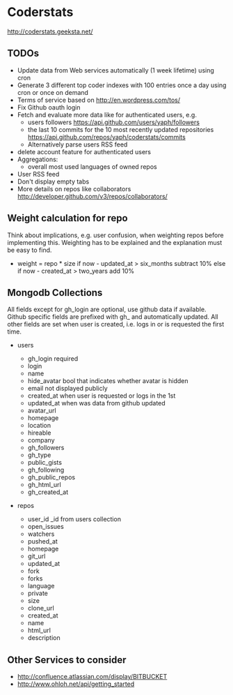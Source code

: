 # Coderstats

http://coderstats.geeksta.net/

## TODOs

* Update data from Web services automatically (1 week lifetime) using cron
* Generate 3 different top coder indexes with 100 entries once a day using cron or once on demand
* Terms of service based on http://en.wordpress.com/tos/
* Fix Github oauth login
* Fetch and evaluate more data like for authenticated users, e.g.
    * users followers https://api.github.com/users/yaph/followers
    * the last 10 commits for the 10 most recently updated repositories https://api.github.com/repos/yaph/coderstats/commits
    * Alternatively parse users RSS feed
* delete account feature for authenticated users
* Aggregations:
    * overall most used languages of owned repos
* User RSS feed
* Don't display empty tabs
* More details on repos like collaborators http://developer.github.com/v3/repos/collaborators/

## Weight calculation for repo

Think about implications, e.g. user confusion, when weighting repos before 
implementing this. Weighting has to be explained and the explanation must be easy
to find.

* weight = repo * size
  if now - updated_at > six_months
    subtract 10%
  else if now - created_at > two_years
    add 10%

## Mongodb Collections

All fields except for gh_login are optional, use github data if available. Github
specific fields are prefixed with gh_ and automatically updated. All other fields
are set when user is created, i.e. logs in or is requested the first time.

* users
    * gh_login required
    * login
    * name
    * hide_avatar       bool that indicates whether avatar is hidden
    * email             not displayed publicly
    * created_at        when user is requested or logs in the 1st
    * updated_at        when was data from github updated
    * avatar_url
    * homepage
    * location
    * hireable
    * company
    * gh_followers
    * gh_type
    * public_gists
    * gh_following
    * gh_public_repos
    * gh_html_url
    * gh_created_at

* repos
    * user_id   _id from users collection
    * open_issues
    * watchers
    * pushed_at
    * homepage
    * git_url
    * updated_at
    * fork
    * forks
    * language
    * private
    * size
    * clone_url
    * created_at
    * name
    * html_url
    * description

## Other Services to consider
* http://confluence.atlassian.com/display/BITBUCKET
* http://www.ohloh.net/api/getting_started
